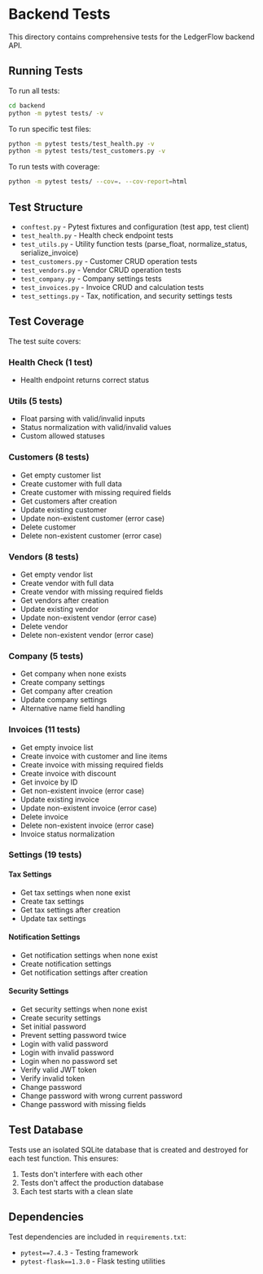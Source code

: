 # Backend Tests

This directory contains comprehensive tests for the LedgerFlow backend API.

## Running Tests

To run all tests:

```bash
cd backend
python -m pytest tests/ -v
```

To run specific test files:

```bash
python -m pytest tests/test_health.py -v
python -m pytest tests/test_customers.py -v
```

To run tests with coverage:

```bash
python -m pytest tests/ --cov=. --cov-report=html
```

## Test Structure

- `conftest.py` - Pytest fixtures and configuration (test app, test client)
- `test_health.py` - Health check endpoint tests
- `test_utils.py` - Utility function tests (parse_float, normalize_status, serialize_invoice)
- `test_customers.py` - Customer CRUD operation tests
- `test_vendors.py` - Vendor CRUD operation tests
- `test_company.py` - Company settings tests
- `test_invoices.py` - Invoice CRUD and calculation tests
- `test_settings.py` - Tax, notification, and security settings tests

## Test Coverage

The test suite covers:

### Health Check (1 test)
- Health endpoint returns correct status

### Utils (5 tests)
- Float parsing with valid/invalid inputs
- Status normalization with valid/invalid values
- Custom allowed statuses

### Customers (8 tests)
- Get empty customer list
- Create customer with full data
- Create customer with missing required fields
- Get customers after creation
- Update existing customer
- Update non-existent customer (error case)
- Delete customer
- Delete non-existent customer (error case)

### Vendors (8 tests)
- Get empty vendor list
- Create vendor with full data
- Create vendor with missing required fields
- Get vendors after creation
- Update existing vendor
- Update non-existent vendor (error case)
- Delete vendor
- Delete non-existent vendor (error case)

### Company (5 tests)
- Get company when none exists
- Create company settings
- Get company after creation
- Update company settings
- Alternative name field handling

### Invoices (11 tests)
- Get empty invoice list
- Create invoice with customer and line items
- Create invoice with missing required fields
- Create invoice with discount
- Get invoice by ID
- Get non-existent invoice (error case)
- Update existing invoice
- Update non-existent invoice (error case)
- Delete invoice
- Delete non-existent invoice (error case)
- Invoice status normalization

### Settings (19 tests)
#### Tax Settings
- Get tax settings when none exist
- Create tax settings
- Get tax settings after creation
- Update tax settings

#### Notification Settings
- Get notification settings when none exist
- Create notification settings
- Get notification settings after creation

#### Security Settings
- Get security settings when none exist
- Create security settings
- Set initial password
- Prevent setting password twice
- Login with valid password
- Login with invalid password
- Login when no password set
- Verify valid JWT token
- Verify invalid token
- Change password
- Change password with wrong current password
- Change password with missing fields

## Test Database

Tests use an isolated SQLite database that is created and destroyed for each test function. This ensures:

1. Tests don't interfere with each other
2. Tests don't affect the production database
3. Each test starts with a clean slate

## Dependencies

Test dependencies are included in `requirements.txt`:
- `pytest==7.4.3` - Testing framework
- `pytest-flask==1.3.0` - Flask testing utilities
